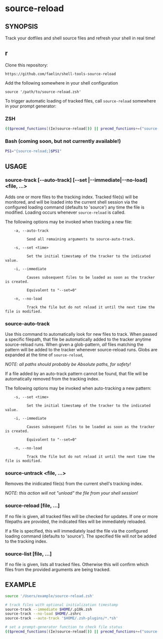 source-reload
===

## SYNOPSIS
Track your dotfiles and shell source files and refresh your shell in real time!

## r

Clone this repository:

```
https://github.com/faelin/shell-tools-source-reload
```

Add the following somewhere in your shell configuration

```
source '/path/to/source-reload.zsh'
```

To trigger automatic loading of tracked files, call `source-reload` somewhere in your prompt generator:

### **ZSH**

```sh
(($precmd_functions[(Ie)source-reload])) || precmd_functions+=("source-reload")
```

### **Bash (coming soon, but not currently available!)**

```sh
PS1="{source-reload;}$PS1"
```

## USAGE

### source-track [--auto-track] [--set <time>|--immediate|--no-load] <file, ...>

Adds one or more files to the tracking index. Tracked file(s) will be monitored, and will be loaded into the current shell session via the configured loading command (defaults to 'source') any time the file is modified. Loading occurs whenever `source-reload` is called.

The following options may be invoked when tracking a new file:

```
    -a, --auto-track

          Send all remaining arguments to source-auto-track.

    -s, --set <time>

          Set the initial timestamp of the tracker to the indicated value.

    -i, --immediate

          Causes subsequent files to be loaded as soon as the tracker is created.

          Equivalent to "--set=0"

    -n, --no-load

          Track the file but do not reload it until the next time the file is modified.
```

### source-auto-track <pattern>

Use this command to automatically look for new files to track. When passed a specific filepath, that file be automatically added to the tracker anytime source-reload runs. When given a glob-pattern, _all_ files matching the pattern will be added to the tracker whenever source-reload runs. Globs are expanded at the time of `source-reload`, 

_NOTE: all paths should probably be Absolute paths, for safety!_

If a file added by an auto-track pattern cannot be found, that file will be automatically removed from the tracking index.

The following options may be invoked when auto-tracking a new pattern:

```
    -s, --set <time>

          Set the initial timestamp of the tracker to the indicated value.

    -i, --immediate

          Causes subsequent files to be loaded as soon as the tracker is created.

          Equivalent to "--set=0"

    -n, --no-load

          Track the file but do not reload it until the next time the file is modified.
```

### source-untrack <file, ...>

Removes the inidicated file(s) from the current shell's tracking index.

_NOTE: this action will not "unload" the file from your shell session!_

### source-reload [file, ...]

If no file is given, all tracked files will be checked for updates. If one or more filepaths are provided, the indicated files will be immediately reloaded.

If a file is specified, this will immediately load the file via the configured loading command (defaults to 'source'). The specified file will _not_ be added to the tracking index.

### source-list [file, ...]

If no file is given, lists all tracked files. Otherwise this will confirm which files from the provided arguments are being tracked.


## EXAMPLE
```bash
source '/Users/example/source-reload.zsh'

# track files with optional initialization timestamp
source-track --immediate $HOME/.p10k.zsh
source-track --no-load $HOME/.zshrc
source-track --auto-track '$HOME/.zsh-plugins/*.*sh'

# set a prompt-generator function to check file status
(($precmd_functions[(Ie)source-reload])) || precmd_functions+=("source-reload")
```
